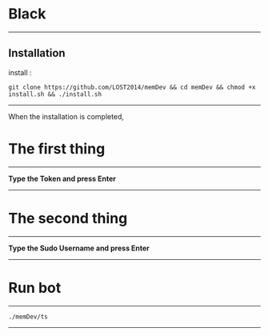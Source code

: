 Black
==============

______________________________________________________________________________________________________________________

Installation
------------
 
install :

``` git clone https://github.com/LOST2014/memDev && cd memDev && chmod +x install.sh && ./install.sh ```

______________________________________________________________________________________________________________________

When the installation is completed,

The first thing
========
------
**Type the Token and press Enter**
______________________________________________________________________________________________________________________

The second thing
========
------
**Type the Sudo Username and press Enter**

______________________________________________________________________________________________________________________


Run bot
========
------
```./memDev/ts```

______________________________________________________________________________________________________________________
